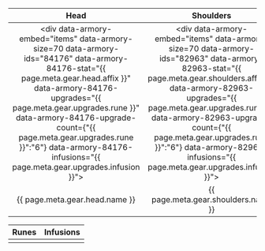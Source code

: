 |Head|Shoulders|Chest|Hands|Legs|Feet|
|:---:|:---:|:---:|:---:|:---:|:---:|
|<div data-armory-embed="items" data-armory-size=70 data-armory-ids="84176" data-armory-84176-stat="{{ page.meta.gear.head.affix }}" data-armory-84176-upgrades="{{ page.meta.gear.upgrades.rune }}" data-armory-84176-upgrade-count={"{{ page.meta.gear.upgrades.rune }}":"6"} data-armory-84176-infusions="{{ page.meta.gear.upgrades.infusion }}"></div>|<div data-armory-embed="items" data-armory-size=70 data-armory-ids="82963" data-armory-82963-stat="{{ page.meta.gear.shoulders.affix }}" data-armory-82963-upgrades="{{ page.meta.gear.upgrades.rune }}" data-armory-82963-upgrade-count={"{{ page.meta.gear.upgrades.rune }}":"6"} data-armory-82963-infusions="{{ page.meta.gear.upgrades.infusion }}"></div>|<div data-armory-embed="items" data-armory-size=70 data-armory-ids="83394" data-armory-83394-stat="{{ page.meta.gear.chest.affix }}" data-armory-83394-upgrades="{{ page.meta.gear.upgrades.rune }}" data-armory-83394-upgrade-count={"{{ page.meta.gear.upgrades.rune }}":"6"} data-armory-83394-infusions="{{ page.meta.gear.upgrades.infusion }}"></div>|<div data-armory-embed="items" data-armory-size=70 data-armory-ids="82456" data-armory-82456-stat="{{ page.meta.gear.hands.affix }}" data-armory-82456-upgrades="{{ page.meta.gear.upgrades.rune }}" data-armory-82456-upgrade-count={"{{ page.meta.gear.upgrades.rune }}":"6"} data-armory-82456-infusions="{{ page.meta.gear.upgrades.infusion }}"></div>|<div data-armory-embed="items" data-armory-size=70 data-armory-ids="82196" data-armory-82196-stat="{{ page.meta.gear.legs.affix }}" data-armory-82196-upgrades="{{ page.meta.gear.upgrades.rune }}" data-armory-82196-upgrade-count={"{{ page.meta.gear.upgrades.rune }}":"6"} data-armory-82196-infusions="{{ page.meta.gear.upgrades.infusion }}"></div>|<div data-armory-embed="items" data-armory-size=70  data-armory-ids="82801" data-armory-82801-stat="{{ page.meta.gear.feet.affix }}" data-armory-82801-upgrades="{{ page.meta.gear.upgrades.rune }}" data-armory-82801-upgrade-count={"{{ page.meta.gear.upgrades.rune }}":"6"} data-armory-82801-infusions="{{ page.meta.gear.upgrades.infusion }}"></div>|
|{{ page.meta.gear.head.name }}|{{ page.meta.gear.shoulders.name }}|{{ page.meta.gear.chest.name }}|{{ page.meta.gear.hands.name }}|{{ page.meta.gear.legs.name }}|{{ page.meta.gear.feet.name }}|

|Runes|Infusions |
|:---:|:---:|
|<div data-armory-embed="items" data-armory-size=40 data-armory-ids="{{ page.meta.gear.upgrades.rune }}" data-armory-inline-text="wiki"></div>|<div data-armory-embed="items" data-armory-size=40 data-armory-ids="{{ page.meta.gear.upgrades.infusion }}" data-armory-inline-text="wiki"></div> |


<script async src="https://unpkg.com/armory-embeds@^0.x.x/armory-embeds.js"></script> 